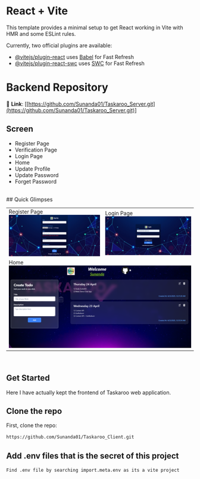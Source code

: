 # React + Vite

This template provides a minimal setup to get React working in Vite with HMR and some ESLint rules.

Currently, two official plugins are available:

- [@vitejs/plugin-react](https://github.com/vitejs/vite-plugin-react/blob/main/packages/plugin-react/README.md) uses [Babel](https://babeljs.io/) for Fast Refresh
- [@vitejs/plugin-react-swc](https://github.com/vitejs/vite-plugin-react-swc) uses [SWC](https://swc.rs/) for Fast Refresh

# Backend Repository
🔗 **Link**: [[https://github.com/Sunanda01/Taskaroo_Server.git](https://github.com/Sunanda01/Taskaroo_Server.git)]

## Screen
- Register Page
- Verification Page
- Login Page
- Home
- Update Profile
- Update Password
- Forget Password
<br/>
## Quick Glimpses 
<table>
  <tr>
    <td>Register Page<br><img src="./preview/register.png" alt="Register Page" /></td>
     <td>Login Page<br><img src="./preview/login.png" alt="Login Page" /></td>
    </tr>
   <tr>
    <td colspan="2">Home<br/> <img src="./preview/home.png" alt="Home Page" /></td>
  </tr>
</table>   
<br/>

## Get Started
Here I have actually kept the frontend of Taskaroo web application.

## Clone the repo
First, clone the repo:
```bash
https://github.com/Sunanda01/Taskaroo_Client.git
```

## Add .env files that is the secret of this project
```bash
Find .env file by searching import.meta.env as its a vite project
```
